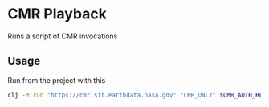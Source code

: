 # CMR Playback

Runs a script of CMR invocations

## Usage

Run from the project with this

```bash
clj -M:run "https://cmr.sit.earthdata.nasa.gov" "CMR_ONLY" $CMR_AUTH_HEADER_SIT
```
